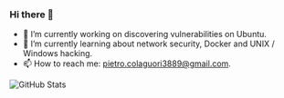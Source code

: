 ### Hi there 👋

- 🔭 I’m currently working on discovering vulnerabilities on Ubuntu.
- 🌱 I’m currently learning about network security, Docker and UNIX / Windows hacking.
- 📫 How to reach me: pietro.colaguori3889@gmail.com.

<!--
**PietroColaguori/PietroColaguori** is a ✨ _special_ ✨ repository because its `README.md` (this file) appears on your GitHub profile.

Here are some ideas to get you started:

- 🔭 I’m currently working on ...
- 🌱 I’m currently learning ...
- 👯 I’m looking to collaborate on ...
- 🤔 I’m looking for help with ...
- 💬 Ask me about ...
- 📫 How to reach me: ...
- 😄 Pronouns: ...
- ⚡ Fun fact: ...
-->

![GitHub Stats](https://github-readme-stats.vercel.app/api?username=PietroColaguori&theme=tokyonight)



<!-- [![Top Langs](https://github-readme-stats.vercel.app/api/top-langs/?username=PietroColaguori&layout=compact)](https://github.com/anuraghazra/github-readme-stats) -->
